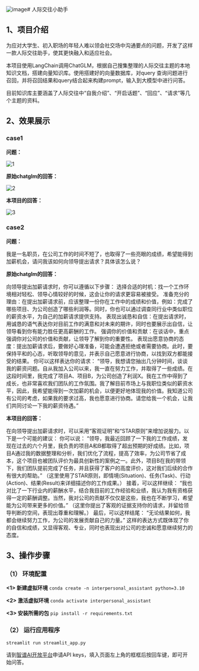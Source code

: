 ![image](https://github.com/adela778/interpersonal_communication_assistant/assets/154968495/bde133fa-95d5-400f-9c9a-c36b596ca8a9)# 人际交往小助手
## 1、项目介绍

为应对大学生、初入职场的年轻人难以领会社交场中沟通要点的问题，开发了这样一款人际交往助手，使其更快融入和适应社会。

本项目使用LangChain调用ChatGLM，根据自己搜集整理的人际交往主题的本地知识文档，搭建向量知识库。使用搭建好的向量数据库，对query 查询问题进行召回，并将召回结果和query结合起来构建prompt，输入到大模型中进行问答。

目前知识库主要涵盖了人际交往中“自我介绍”、“开启话题”、“回应”、“请求”等几个主题的资料。

## 2、效果展示
### case1 

**问题：**

![1](https://github.com/adela778/interpersonal_communication_assistant/assets/154968495/641e1ab1-e04b-4d70-8dcc-ff75c9f370f8)


**原始chatglm的回答：**

![2](https://github.com/adela778/interpersonal_communication_assistant/assets/154968495/c6d63d04-756f-4311-a882-e981b78be542)


**本项目的回答：**

![3](https://github.com/adela778/interpersonal_communication_assistant/assets/154968495/c80efdb0-0263-4f05-bb88-a649b75e19fe)


### case2 

**问题：**

我是一名职员，在公司工作的时间不短了，也取得了一些亮眼的成绩，希望能得到加薪机会，请问我该如何向领导提出请求？具体该怎么说？

**原始chatglm的回答：**

向领导提出加薪请求时，你可以遵循以下步骤：
选择合适的时机：找一个工作环境相对轻松、领导心情较好的时候，这会让你的请求更容易被接受。
准备充分的理由：在提出加薪请求前，应该整理一份你在工作中的成绩和价值，例如：完成了哪些项目、为公司创造了哪些利润等。同时，你也可以通过调查同行业中类似职位的薪资水平，为自己的加薪请求提供支持。
表现出诚恳和自信：在提出请求时，用诚恳的语气表达你对目前工作的满意和对未来的期许，同时也要展示出自信，让领导看到你有能力胜任更高薪酬的工作。
强调你的价值和贡献：在谈话中，重点强调你对公司的价值和贡献，让领导了解到你的重要性。
表现出愿意协商的态度：提出加薪请求后，要做好心理准备，可能会遭遇拒绝或者需要协商。此时，要保持平和的心态，听取领导的意见，并表示自己愿意进行协商，以找到双方都能接受的结果。
你可以这样表达你的请求：
“领导，我想请您抽出几分钟时间，谈谈我的薪资问题。自从我加入公司以来，我一直在努力工作，并取得了一些成绩。在这段时间里，我完成了项目A、项目B，为公司创造了利润X。我在工作中得到了成长，也非常喜欢我们团队的工作氛围。我了解目前市场上与我职位类似的薪资水平，因此，我希望能得到一次加薪的机会，以便更好地体现我的价值。我知道公司有公司的考虑，如果我的要求过高，我也愿意进行协商。请您给我一个机会，让我们共同讨论一下我的薪资待遇。”

**本项目的回答：**

在向领导提出加薪请求时，可以采用“客观证明”和“STAR原则”来增加说服力。以下是一个可能的建议：
你可以说：
“领导，我最近回顾了一下我的工作成绩，发现在过去的六个月里，我负责的项目A和B都取得了超出预期的好成绩。比如，项目A通过我的数据整理和分析，我们优化了流程，提高了效率，为公司节省了成本，这个项目也被团队评价为最具创新性的案例之一。此外，项目B在我的带领下，我们团队提前完成了任务，并且获得了客户的高度评价，这对我们后续的合作有很大的帮助。”
（这里使用了STAR原则，即情境(Situation)、任务(Task)、行动(Action)、结果(Result)来详细描述你的工作成果。）
接着，可以这样继续：
“我也对比了一下行业内的薪酬水平，结合我目前的工作经验和业绩，我认为我有资格获得一定的薪酬调整。当然，我对公司的贡献不仅仅是这些，我也在不断学习，希望能为公司带来更多的价值。”
（这里你提出了客观的证据支持你的请求，并留给领导判断的空间，表现出尊重和理解。）
最后，可以这样结尾：
“无论结果如何，我都会继续努力工作，为公司的发展贡献自己的力量。”
这样的表达方式既体现了你的自信和成绩，又显得客观、专业，同时也表现出对公司的忠诚和愿意继续努力的态度。


## 3、操作步骤
### （1） 环境配置
**<1> 新建虚拟环境** `conda create -n interpersonal_assistant python=3.10`

**<2> 激活虚拟环境** `conda activate interpersonal_assistant`

**<3> 安装所需的包** `pip install -r requirements.txt`

### （2） 运行应用程序
`streamlit run streamlit_app.py`

请到[智谱AI开放平台](https://open.bigmodel.cn/)申请API keys，填入页面左上角的框框后按回车键，即可开始问答。
